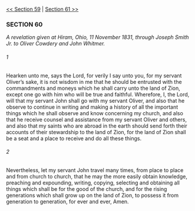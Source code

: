 [<< Section 59](Section%2059)  |  [Section 61 >>](Section%2061)

### SECTION 60

*A revelation given at Hiram, Ohio, 11 November 1831, through Joseph Smith Jr. to Oliver Cowdery and John Whitmer.*

###### 1
Hearken unto me, says the Lord, for verily I say unto you, for my servant Oliver’s sake, it is not wisdom in me that he should be entrusted with the commandments and moneys which he shall carry unto the land of Zion, except one go with him who will be true and faithful. Wherefore, I, the Lord, will that my servant John shall go with my servant Oliver, and also that he observe to continue in writing and making a history of all the important things which he shall observe and know concerning my church, and also that he receive counsel and assistance from my servant Oliver and others, and also that my saints who are abroad in the earth should send forth their accounts of their stewardship to the land of Zion, for the land of Zion shall be a seat and a place to receive and do all these things.

###### 2
Nevertheless, let my servant John travel many times, from place to place and from church to church, that he may the more easily obtain knowledge, preaching and expounding, writing, copying, selecting and obtaining all things which shall be for the good of the church, and for the rising generations which shall grow up on the land of Zion, to possess it from generation to generation, for ever and ever, Amen.